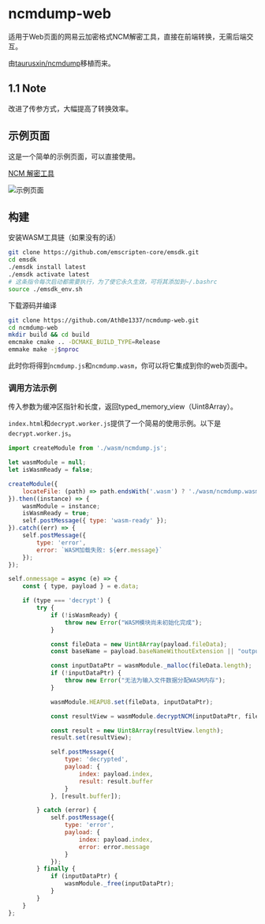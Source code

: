 # ncmdump-web

适用于Web页面的网易云加密格式NCM解密工具，直接在前端转换，无需后端交互。

由[taurusxin/ncmdump](https://github.com/taurusxin/ncmdump/)移植而来。

## 1.1 Note

改进了传参方式，大幅提高了转换效率。

## 示例页面

这是一个简单的示例页面，可以直接使用。

[NCM 解密工具](https://tools.athbe.cn/ncm)

![示例页面](https://cloud.athbe.cn/f/N0Ij/I@%28XB15M5_UU0FY4FDPM~EU.png)



## 构建



安装WASM工具链（如果没有的话）

```bash
git clone https://github.com/emscripten-core/emsdk.git
cd emsdk
./emsdk install latest
./emsdk activate latest
# 这条指令每次启动都需要执行，为了使它永久生效，可将其添加到~/.bashrc
source ./emsdk_env.sh
```

下载源码并编译

```bash
git clone https://github.com/AthBe1337/ncmdump-web.git
cd ncmdump-web
mkdir build && cd build
emcmake cmake .. -DCMAKE_BUILD_TYPE=Release
emmake make -j$nproc
```

此时你将得到`ncmdump.js`和`ncmdump.wasm`，你可以将它集成到你的web页面中。

### 调用方法示例

传入参数为缓冲区指针和长度，返回typed_memory_view（Uint8Array）。

`index.html`和`decrypt.worker.js`提供了一个简易的使用示例。以下是`decrypt.worker.js`。

```js
import createModule from './wasm/ncmdump.js';

let wasmModule = null;
let isWasmReady = false;

createModule({
    locateFile: (path) => path.endsWith('.wasm') ? './wasm/ncmdump.wasm' : path
}).then((instance) => {
    wasmModule = instance;
    isWasmReady = true;
    self.postMessage({ type: 'wasm-ready' });
}).catch((err) => {
    self.postMessage({
        type: 'error',
        error: `WASM加载失败: ${err.message}`
    });
});

self.onmessage = async (e) => {
    const { type, payload } = e.data;

    if (type === 'decrypt') {
        try {
            if (!isWasmReady) {
                throw new Error("WASM模块尚未初始化完成");
            }

            const fileData = new Uint8Array(payload.fileData);
            const baseName = payload.baseNameWithoutExtension || "output";

            const inputDataPtr = wasmModule._malloc(fileData.length);
            if (!inputDataPtr) {
                throw new Error("无法为输入文件数据分配WASM内存");
            }

            wasmModule.HEAPU8.set(fileData, inputDataPtr);

            const resultView = wasmModule.decryptNCM(inputDataPtr, fileData.length);

            const result = new Uint8Array(resultView.length);
            result.set(resultView);

            self.postMessage({
                type: 'decrypted',
                payload: {
                    index: payload.index,
                    result: result.buffer
                }
            }, [result.buffer]);

        } catch (error) {
            self.postMessage({
                type: 'error',
                payload: {
                    index: payload.index,
                    error: error.message
                }
            });
        } finally {
            if (inputDataPtr) {
                wasmModule._free(inputDataPtr);
            }
        }
    }
};
```

